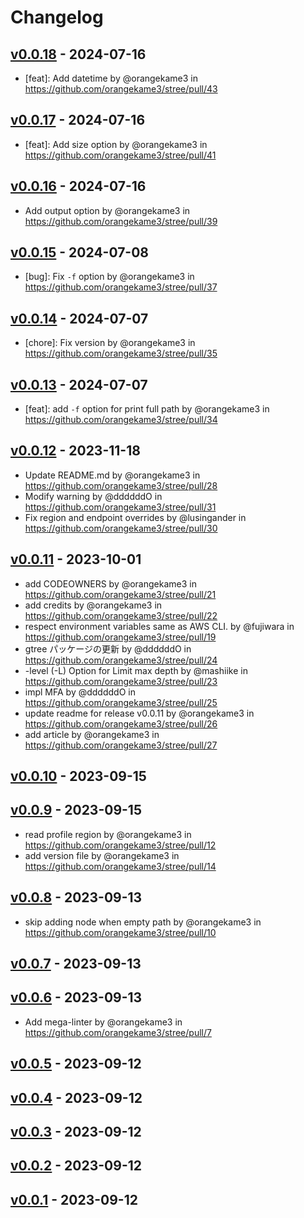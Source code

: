 # Changelog

## [v0.0.18](https://github.com/orangekame3/stree/compare/v0.0.17...v0.0.18) - 2024-07-16
- [feat]: Add datetime by @orangekame3 in https://github.com/orangekame3/stree/pull/43

## [v0.0.17](https://github.com/orangekame3/stree/compare/v0.0.16...v0.0.17) - 2024-07-16

- [feat]: Add size option by @orangekame3 in <https://github.com/orangekame3/stree/pull/41>

## [v0.0.16](https://github.com/orangekame3/stree/compare/v0.0.15...v0.0.16) - 2024-07-16

- Add output option by @orangekame3 in <https://github.com/orangekame3/stree/pull/39>

## [v0.0.15](https://github.com/orangekame3/stree/compare/v0.0.14...v0.0.15) - 2024-07-08

- [bug]: Fix `-f` option by @orangekame3 in <https://github.com/orangekame3/stree/pull/37>

## [v0.0.14](https://github.com/orangekame3/stree/compare/v0.0.13...v0.0.14) - 2024-07-07

- [chore]: Fix version by @orangekame3 in <https://github.com/orangekame3/stree/pull/35>

## [v0.0.13](https://github.com/orangekame3/stree/compare/v0.0.12...v0.0.13) - 2024-07-07

- [feat]:  add `-f` option for print full path by @orangekame3 in <https://github.com/orangekame3/stree/pull/34>

## [v0.0.12](https://github.com/orangekame3/stree/compare/v0.0.11...v0.0.12) - 2023-11-18

- Update README.md by @orangekame3 in <https://github.com/orangekame3/stree/pull/28>
- Modify warning by @ddddddO in <https://github.com/orangekame3/stree/pull/31>
- Fix region and endpoint overrides by @lusingander in <https://github.com/orangekame3/stree/pull/30>

## [v0.0.11](https://github.com/orangekame3/stree/compare/v0.0.10...v0.0.11) - 2023-10-01

- add CODEOWNERS by @orangekame3 in <https://github.com/orangekame3/stree/pull/21>
- add credits by @orangekame3 in <https://github.com/orangekame3/stree/pull/22>
- respect environment variables same as AWS CLI. by @fujiwara in <https://github.com/orangekame3/stree/pull/19>
- gtree パッケージの更新 by @ddddddO in <https://github.com/orangekame3/stree/pull/24>
- -level (-L) Option for Limit max depth by @mashiike in <https://github.com/orangekame3/stree/pull/23>
- impl MFA by @ddddddO in <https://github.com/orangekame3/stree/pull/25>
- update readme for release v0.0.11 by @orangekame3 in <https://github.com/orangekame3/stree/pull/26>
- add article by @orangekame3 in <https://github.com/orangekame3/stree/pull/27>

## [v0.0.10](https://github.com/orangekame3/stree/compare/v0.0.9...v0.0.10) - 2023-09-15

## [v0.0.9](https://github.com/orangekame3/stree/compare/v0.0.8...v0.0.9) - 2023-09-15

- read profile region by @orangekame3 in <https://github.com/orangekame3/stree/pull/12>
- add version file by @orangekame3 in <https://github.com/orangekame3/stree/pull/14>

## [v0.0.8](https://github.com/orangekame3/stree/compare/v0.0.7...v0.0.8) - 2023-09-13

- skip adding node when empty path by @orangekame3 in <https://github.com/orangekame3/stree/pull/10>

## [v0.0.7](https://github.com/orangekame3/stree/compare/v0.0.6...v0.0.7) - 2023-09-13

## [v0.0.6](https://github.com/orangekame3/stree/compare/v0.0.5...v0.0.6) - 2023-09-13

- Add mega-linter by @orangekame3 in <https://github.com/orangekame3/stree/pull/7>

## [v0.0.5](https://github.com/orangekame3/stree/compare/v0.0.4...v0.0.5) - 2023-09-12

## [v0.0.4](https://github.com/orangekame3/stree/compare/v0.0.3...v0.0.4) - 2023-09-12

## [v0.0.3](https://github.com/orangekame3/stree/compare/v0.0.2...v0.0.3) - 2023-09-12

## [v0.0.2](https://github.com/orangekame3/stree/compare/v0.0.1...v0.0.2) - 2023-09-12

## [v0.0.1](https://github.com/orangekame3/stree/commits/v0.0.1) - 2023-09-12

